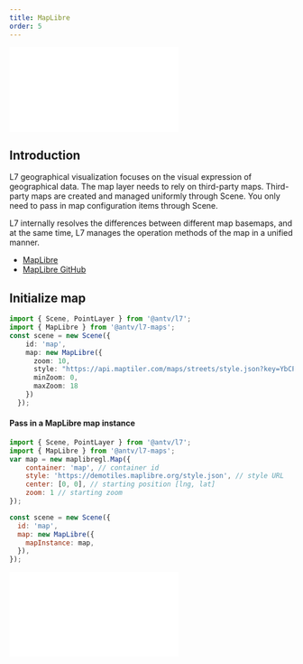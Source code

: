 ```yaml
---
title: MapLibre
order: 5
---
```


<embed src="@/docs/common/style.md"></embed>

## Introduction

L7 geographical visualization focuses on the visual expression of geographical data. The map layer needs to rely on third-party maps. Third-party maps are created and managed uniformly through Scene. You only need to pass in map configuration items through Scene.

L7 internally resolves the differences between different map basemaps, and at the same time, L7 manages the operation methods of the map in a unified manner.

* [MapLibre](https://maplibre.org/)
* [ MapLibre GitHub](https://github.com/maplibre/maplibre-gl-js)

## Initialize map

```ts
import { Scene, PointLayer } from '@antv/l7';
import { MapLibre } from '@antv/l7-maps';
const scene = new Scene({
    id: 'map',
    map: new MapLibre({
      zoom: 10,
      style: "https://api.maptiler.com/maps/streets/style.json?key=YbCPLULzWdf1NplssEIc", // style URL
      minZoom: 0,
      maxZoom: 18
    })
  });
```

#### Pass in a MapLibre map instance

```javascript
import { Scene, PointLayer } from '@antv/l7';
import { MapLibre } from '@antv/l7-maps';
var map = new maplibregl.Map({
    container: 'map', // container id
    style: 'https://demotiles.maplibre.org/style.json', // style URL
    center: [0, 0], // starting position [lng, lat]
    zoom: 1 // starting zoom
});

const scene = new Scene({
  id: 'map',
  map: new MapLibre({
    mapInstance: map,
  }),
});
```

<embed src="@/docs/common/map.zh.md"></embed>
